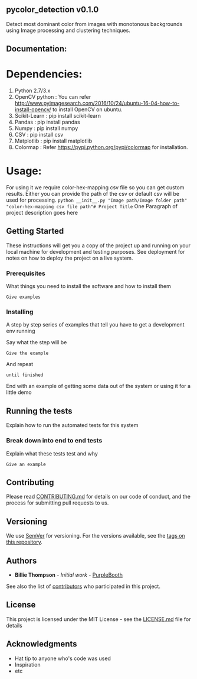 ## pycolor_detection v0.1.0
Detect most dominant color from images with monotonous backgrounds using Image processing and clustering techniques.

## Documentation:

# Dependencies:
1. Python 2.7/3.x
2. OpenCV python : You can refer http://www.pyimagesearch.com/2016/10/24/ubuntu-16-04-how-to-install-opencv/ to install OpenCV 
                   on ubuntu.
3. Scikit-Learn : pip install scikit-learn
4. Pandas : pip install pandas
5. Numpy : pip install numpy
6. CSV : pip install csv
7. Matplotlib : pip install matplotlib
8. Colormap : Refer https://pypi.python.org/pypi/colormap for installation.

# Usage:

For using it we require color-hex-mapping csv file so you can get custom results. Either you can provide the path of the csv or default csv will be used for processing.
                ```
                python __init__.py "Image path/Image folder path" "color-hex-mapping csv file path"# Project Title
                ```
One Paragraph of project description goes here

## Getting Started

These instructions will get you a copy of the project up and running on your local machine for development and testing purposes. See deployment for notes on how to deploy the project on a live system.

### Prerequisites

What things you need to install the software and how to install them

```
Give examples
```

### Installing

A step by step series of examples that tell you have to get a development env running

Say what the step will be

```
Give the example
```

And repeat

```
until finished
```

End with an example of getting some data out of the system or using it for a little demo

## Running the tests

Explain how to run the automated tests for this system

### Break down into end to end tests

Explain what these tests test and why

```
Give an example
```



## Contributing

Please read [CONTRIBUTING.md](https://gist.github.com/PurpleBooth/b24679402957c63ec426) for details on our code of conduct, and the process for submitting pull requests to us.

## Versioning

We use [SemVer](http://semver.org/) for versioning. For the versions available, see the [tags on this repository](https://github.com/your/project/tags). 

## Authors

* **Billie Thompson** - *Initial work* - [PurpleBooth](https://github.com/PurpleBooth)

See also the list of [contributors](https://github.com/your/project/contributors) who participated in this project.

## License

This project is licensed under the MIT License - see the [LICENSE.md](LICENSE.md) file for details

## Acknowledgments

* Hat tip to anyone who's code was used
* Inspiration
* etc






